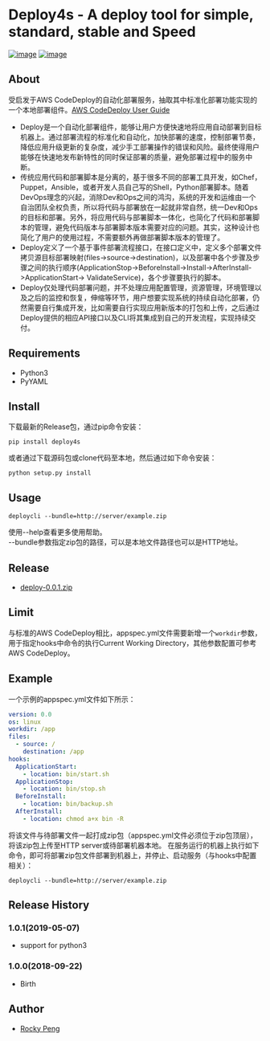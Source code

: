 # Deploy4s - A deploy tool for simple, standard, stable and Speed

[![image](https://img.shields.io/pypi/v/deploy4s.svg)](https://pypi.org/project/deploy4s/)
[![image](https://img.shields.io/pypi/l/deploy4s.svg)](https://pypi.org/project/deploy4s/)

## About
受启发于AWS CodeDeploy的自动化部署服务，抽取其中标准化部署功能实现的一个本地部署组件。[AWS CodeDeploy User Guide](https://docs.aws.amazon.com/zh_cn/codedeploy/latest/userguide/welcome.html)
- Deploy是一个自动化部署组件，能够让用户方便快速地将应用自动部署到目标机器上。通过部署流程的标准化和自动化，加快部署的速度，控制部署节奏，降低应用升级更新的复杂度，减少手工部署操作的错误和风险。最终使得用户能够在快速地发布新特性的同时保证部署的质量，避免部署过程中的服务中断。   
- 传统应用代码和部署脚本是分离的，基于很多不同的部署工具开发，如Chef，Puppet，Ansible，或者开发人员自己写的Shell，Python部署脚本。随着DevOps理念的兴起，消除Dev和Ops之间的鸿沟，系统的开发和运维由一个自治团队全权负责，所以将代码与部署放在一起就非常自然，统一Dev和Ops的目标和部署。另外，将应用代码与部署脚本一体化，也简化了代码和部署脚本的管理，避免代码版本与部署脚本版本需要对应的问题。其实，这种设计也简化了用户的使用过程，不需要额外再做部署脚本版本的管理了。   
- Deploy定义了一个基于事件部署流程接口，在接口定义中，定义多个部署文件拷贝源目标部署映射(files->source->destination)，以及部署中各个步骤及步骤之间的执行顺序(ApplicationStop->BeforeInstall->Install->AfterInstall->ApplicationStart-> ValidateService)，各个步骤要执行的脚本。   
- Deploy仅处理代码部署问题，并不处理应用配置管理，资源管理，环境管理以及之后的监控和恢复，伸缩等环节，用户想要实现系统的持续自动化部署，仍然需要自行集成开发，比如需要自行实现应用新版本的打包和上传，之后通过Deploy提供的相应API接口以及CLI将其集成到自己的开发流程，实现持续交付。   

## Requirements
- Python3
- PyYAML

## Install
下载最新的Release包，通过pip命令安装：
```shell
pip install deploy4s
```
或者通过下载源码包或clone代码至本地，然后通过如下命令安装：
```shell
python setup.py install
```

## Usage
```shell
deploycli --bundle=http://server/example.zip
```
使用--help查看更多使用帮助。  
--bundle参数指定zip包的路径，可以是本地文件路径也可以是HTTP地址。

## Release
- [deploy-0.0.1.zip](https://github.com/meanstrong/deploy/releases/download/v0.0.1/deploy-0.0.1.zip)

## Limit
与标准的AWS CodeDeploy相比，appspec.yml文件需要新增一个``workdir``参数，用于指定hooks中命令的执行Current Working Directory，其他参数配置可参考AWS CodeDeploy。

## Example
一个示例的appspec.yml文件如下所示：
```yaml
version: 0.0
os: linux
workdir: /app
files:
  - source: /
    destination: /app
hooks:
  ApplicationStart:
    - location: bin/start.sh
  ApplicationStop:
    - location: bin/stop.sh
  BeforeInstall:
    - location: bin/backup.sh
  AfterInstall:
    - location: chmod a+x bin -R
```
将该文件与待部署文件一起打成zip包（appspec.yml文件必须位于zip包顶层），将该zip包上传至HTTP server或待部署机器本地。
在服务运行的机器上执行如下命令，即可将部署zip包文件部署到机器上，并停止、启动服务（与hooks中配置相关）：
```shell
deploycli --bundle=http://server/example.zip
```

## Release History
### 1.0.1(2019-05-07)
- support for python3
### 1.0.0(2018-09-22)
- Birth

## Author
- <a href="mailto:pmq2008@gmail.com">Rocky Peng</a>
